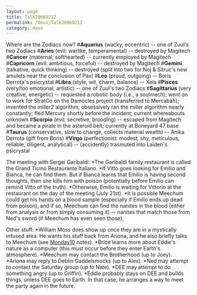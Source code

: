 ```yaml
---
layout: page
title: Talk20060212
permalink: /deus/Talk20060212
category: deus
---
```

Where are the Zodiacs now?
#__Aquarius__ (wacky, eccentric) -- one of Zuul's two Zodiacs
#__Aries__ (evil: warlike, temperamental) -- destroyed by Magitech
#__Cancer__ (maternal, softhearted) -- currently employed by Magitech
#__Capricorn__ (evil: ambitious, forceful) -- destroyed by Magitech
#__Gemini__ (talkative, quick thinking) -- destroyed (split into two for Noj &amp; Sitruc's new amulets near the conclusion of Pax)
#__Leo__ (proud, outgoing) -- Boris Derrota's psicrystal
#__Libra__ (style, wit, charm, balance) -- Xela
#__Pisces__ (very/too emotional, artistic) -- one of Zuul's two Zodiacs
#__Sagittarius__ (very creative, energetic) -- requested a robotic body (i.e., a soulmech); went on to work for StratCo on the Damocles project (transferred to Mercabah); invented the miller2 algorithm; obsessively ran the miller algorithm nearly constantly; fled Mercury shortly before the incident; current whereabouts unknown
#__Scorpio__ (evil: secretive, brooding) -- escaped from Magitech and became a pirate in the asteroid belt; currently at Boneyard 47 base
#__Taurus__ (conservative, slow to change, collects material wealth) -- Anika Derrota (gift from Boris)
#__Virgo__ (perfectionist: modest, shy, meticulous, reliable, diligent, analytical) -- (accidently) trasmuted into Laiden's psicrystal

The meeting with Sergei Garibaldi:
*The Garibaldi family restaurant is called the Grand Ticino Restaurante Italiano.
*If Vitto goes looking for Emilio and Bianca, he can find them. But if Bianca learns that Emilio is having second thoughts, then she kills him with poison (potentially before Emilio can remind Vitto of the truth).
*Otherwise, Emilio is waiting for Vittorio at the restaurant on the day of the meeting (July 21st).
*It is possible Meechum could get his hands on a blood sample (especially if Emilio ends up dead from poison), and if so, Meechum can find the nanites in the blood (either from analysis or from simply consuming it) -- nanites that match those from Ned's sword (if Meechum has even seen those).

Other stuff:
*William Moss does show up once they are in a mystically infused area. He wants his stuff back from Ariona, and he also briefly talks to Meechum (see [Monday10](Monday10) notes).
*Brice learns more about Eddie's nature as a computer (this must occur before they enter Earth's atmosphere).
*Meechum may contact the Brotherhood (up to Joey).
*Ariona may reply to Deblin Gaddelsmocks (up to Alex).
*Ned may attempt to contact the Saturday group (up to Nate).
*DEE may attempt to do something angry (up to Griffin).
*Eddie probably stays on DEE and builds things, unless DEE goes to Earth. In that case, he arranges a way to meet the party again in the future.
